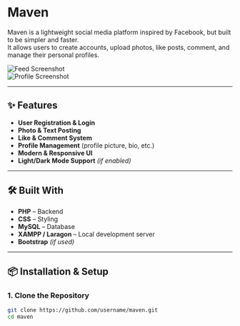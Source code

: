 # Maven

Maven is a lightweight social media platform inspired by Facebook, but built to be simpler and faster.  
It allows users to create accounts, upload photos, like posts, comment, and manage their personal profiles.

![Feed Screenshot](docs/images/feed.png)  
![Profile Screenshot](docs/images/profile.png)

---

## ✨ Features

- **User Registration & Login**  
- **Photo & Text Posting**  
- **Like & Comment System**  
- **Profile Management** (profile picture, bio, etc.)  
- **Modern & Responsive UI**  
- **Light/Dark Mode Support** *(if enabled)*  

---

## 🛠️ Built With

- **PHP** – Backend
- **CSS** – Styling
- **MySQL** – Database
- **XAMPP / Laragon** – Local development server
- **Bootstrap** *(if used)*

---

## 📦 Installation & Setup

### 1. Clone the Repository
```bash
git clone https://github.com/username/maven.git
cd maven
